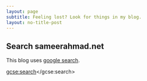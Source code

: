 ```yaml
---
layout: page
subtitle: Feeling lost? Look for things in my blog.
layout: no-title-post
---
```

## Search sameerahmad.net

This blog uses [google search](http://google.com/cse).

<script>
  (function() {
    var cx = '001198273035179235962:ab12qb3tvkz';
    var gcse = document.createElement('script');
    gcse.type = 'text/javascript';
    gcse.async = true;
    gcse.src = 'https://cse.google.com/cse.js?cx=' + cx;
    var s = document.getElementsByTagName('script')[0];
    s.parentNode.insertBefore(gcse, s);
  })();
</script>
<gcse:search></gcse:search>
